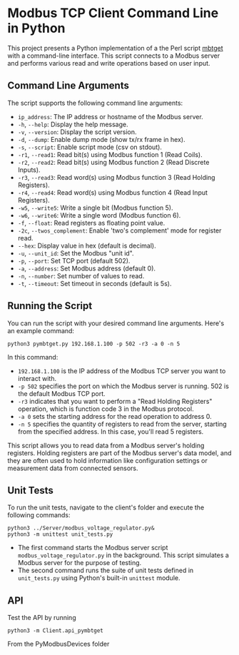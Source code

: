 # Modbus TCP Client Command Line in Python

This project presents a Python implementation of a the Perl script [mbtget](https://github.com/sourceperl/mbtget) with a command-line interface. This script connects to a Modbus server and performs various read and write operations based on user input.

## Command Line Arguments

The script supports the following command line arguments:

- `ip_address`: The IP address or hostname of the Modbus server.
- `-h`, `--help`: Display the help message.
- `-v`, `--version`: Display the script version.
- `-d`, `--dump`: Enable dump mode (show tx/rx frame in hex).
- `-s`, `--script`: Enable script mode (csv on stdout).
- `-r1`, `--read1`: Read bit(s) using Modbus function 1 (Read Coils).
- `-r2`, `--read2`: Read bit(s) using Modbus function 2 (Read Discrete Inputs).
- `-r3`, `--read3`: Read word(s) using Modbus function 3 (Read Holding Registers).
- `-r4`, `--read4`: Read word(s) using Modbus function 4 (Read Input Registers).
- `-w5`, `--write5`: Write a single bit (Modbus function 5).
- `-w6`, `--write6`: Write a single word (Modbus function 6).
- `-f`, `--float`: Read registers as floating point value.
- `-2c`, `--twos_complement`: Enable 'two's complement' mode for register read.
- `--hex`: Display value in hex (default is decimal).
- `-u`, `--unit_id`: Set the Modbus "unit id".
- `-p`, `--port`: Set TCP port (default 502).
- `-a`, `--address`: Set Modbus address (default 0).
- `-n`, `--number`: Set number of values to read.
- `-t`, `--timeout`: Set timeout in seconds (default is 5s).

## Running the Script

You can run the script with your desired command line arguments. Here's an example command:

```shell
python3 pymbtget.py 192.168.1.100 -p 502 -r3 -a 0 -n 5
```

In this command:

- `192.168.1.100` is the IP address of the Modbus TCP server you want to interact with.
- `-p 502` specifies the port on which the Modbus server is running. 502 is the default Modbus TCP port.
- `-r3` indicates that you want to perform a "Read Holding Registers" operation, which is function code 3 in the Modbus protocol.
- `-a 0` sets the starting address for the read operation to address 0.
- `-n 5` specifies the quantity of registers to read from the server, starting from the specified address. In this case, you'll read 5 registers.

This script allows you to read data from a Modbus server's holding registers. Holding registers are part of the Modbus server's data model, and they are often used to hold information like configuration settings or measurement data from connected sensors.

## Unit Tests

To run the unit tests, navigate to the client's folder and execute the following commands:

```shell
python3 ../Server/modbus_voltage_regulator.py&
python3 -m unittest unit_tests.py
```

- The first command starts the Modbus server script `modbus_voltage_regulator.py` in the background. This script simulates a Modbus server for the purpose of testing.
- The second command runs the suite of unit tests defined in `unit_tests.py` using Python's built-in `unittest` module.

## API

Test the API by running

```shell
python3 -m Client.api_pymbtget
```

From the PyModbusDevices folder